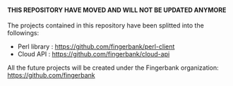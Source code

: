 #### THIS REPOSITORY HAVE MOVED AND WILL NOT BE UPDATED ANYMORE

The projects contained in this repository have been splitted into the followings: 
* Perl library : https://github.com/fingerbank/perl-client
* Cloud API : https://github.com/fingerbank/cloud-api

All the future projects will be created under the Fingerbank organization: https://github.com/fingerbank
